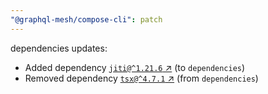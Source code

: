 ```yaml
---
"@graphql-mesh/compose-cli": patch
---
```

dependencies updates:
  - Added dependency [`jiti@^1.21.6` ↗︎](https://www.npmjs.com/package/jiti/v/1.21.6) (to `dependencies`)
  - Removed dependency [`tsx@^4.7.1` ↗︎](https://www.npmjs.com/package/tsx/v/4.7.1) (from `dependencies`)
